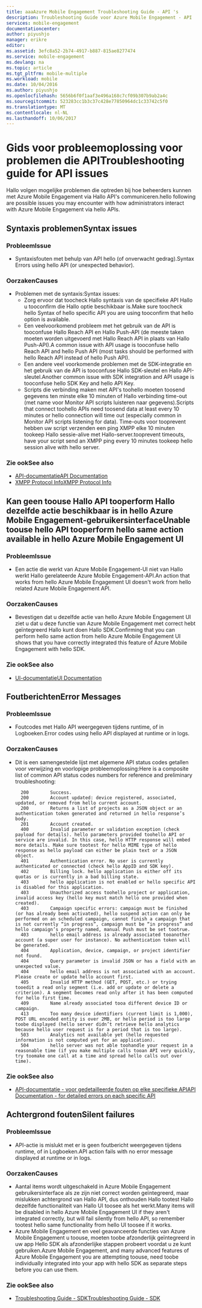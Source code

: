 ```yaml
---
title: aaaAzure Mobile Engagement Troubleshooting Guide - API 's
description: Troubleshooting Guide voor Azure Mobile Engagement - API 's
services: mobile-engagement
documentationcenter: 
author: piyushjo
manager: erikre
editor: 
ms.assetid: 3efc8a52-2b74-4917-b887-815ae8277474
ms.service: mobile-engagement
ms.devlang: na
ms.topic: article
ms.tgt_pltfrm: mobile-multiple
ms.workload: mobile
ms.date: 10/04/2016
ms.author: piyushjo
ms.openlocfilehash: 5656b6f0f1aaf3e496a168c7cf09b307b9ab2a4c
ms.sourcegitcommit: 523283cc1b3c37c428e77850964dc1c33742c5f0
ms.translationtype: MT
ms.contentlocale: nl-NL
ms.lasthandoff: 10/06/2017
---
```

# <a name="troubleshooting-guide-for-api-issues"></a><span data-ttu-id="193ee-103">Gids voor probleemoplossing voor problemen die API</span><span class="sxs-lookup"><span data-stu-id="193ee-103">Troubleshooting guide for API issues</span></span>
<span data-ttu-id="193ee-104">Hallo volgen mogelijke problemen die optreden bij hoe beheerders kunnen met Azure Mobile Engagement via Hallo API's communiceren.</span><span class="sxs-lookup"><span data-stu-id="193ee-104">hello following are possible issues you may encounter with how administrators interact with Azure Mobile Engagement via hello APIs.</span></span>

## <a name="syntax-issues"></a><span data-ttu-id="193ee-105">Syntaxis problemen</span><span class="sxs-lookup"><span data-stu-id="193ee-105">Syntax issues</span></span>
### <a name="issue"></a><span data-ttu-id="193ee-106">Probleem</span><span class="sxs-lookup"><span data-stu-id="193ee-106">Issue</span></span>
* <span data-ttu-id="193ee-107">Syntaxisfouten met behulp van API hello (of onverwacht gedrag).</span><span class="sxs-lookup"><span data-stu-id="193ee-107">Syntax Errors using hello API (or unexpected behavior).</span></span>

### <a name="causes"></a><span data-ttu-id="193ee-108">Oorzaken</span><span class="sxs-lookup"><span data-stu-id="193ee-108">Causes</span></span>
* <span data-ttu-id="193ee-109">Problemen met de syntaxis:</span><span class="sxs-lookup"><span data-stu-id="193ee-109">Syntax issues:</span></span>
  * <span data-ttu-id="193ee-110">Zorg ervoor dat toocheck Hallo syntaxis van de specifieke API Hallo u tooconfirm die Hallo optie beschikbaar is.</span><span class="sxs-lookup"><span data-stu-id="193ee-110">Make sure toocheck hello Syntax of hello specific API you are using tooconfirm that hello option is available.</span></span>
  * <span data-ttu-id="193ee-111">Een veelvoorkomend probleem met het gebruik van de API is tooconfuse Hallo Reach API en Hallo Push-API (de meeste taken moeten worden uitgevoerd met Hallo Reach API in plaats van Hallo Push-API).</span><span class="sxs-lookup"><span data-stu-id="193ee-111">A common issue with API usage is tooconfuse hello Reach API and hello Push API (most tasks should be performed with hello Reach API instead of hello Push API).</span></span> 
  * <span data-ttu-id="193ee-112">Een andere veel voorkomende problemen met de SDK-integratie en het gebruik van de API is tooconfuse Hallo SDK-sleutel en Hallo API-sleutel.</span><span class="sxs-lookup"><span data-stu-id="193ee-112">Another common issue with SDK integration and API usage is tooconfuse hello SDK Key and hello API Key.</span></span>
  * <span data-ttu-id="193ee-113">Scripts die verbinding maken met API's toohello moeten toosend gegevens ten minste elke 10 minuten of Hallo verbinding time-out (met name voor Monitor API scripts luisteren naar gegevens).</span><span class="sxs-lookup"><span data-stu-id="193ee-113">Scripts that connect toohello APIs need toosend data at least every 10 minutes or hello connection will time out (especially common in Monitor API scripts listening for data).</span></span> <span data-ttu-id="193ee-114">Time-outs voor tooprevent hebben uw script verzenden een ping XMPP elke 10 minuten tookeep Hallo sessie-alive met Hallo-server.</span><span class="sxs-lookup"><span data-stu-id="193ee-114">tooprevent timeouts, have your script send an XMPP ping every 10 minutes tookeep hello session alive with hello server.</span></span>

### <a name="see-also"></a><span data-ttu-id="193ee-115">Zie ook</span><span class="sxs-lookup"><span data-stu-id="193ee-115">See also</span></span>
* <span data-ttu-id="193ee-116">[API-documentatie][Link 4]</span><span class="sxs-lookup"><span data-stu-id="193ee-116">[API Documentation][Link 4]</span></span>
* [<span data-ttu-id="193ee-117">XMPP Protocol Info</span><span class="sxs-lookup"><span data-stu-id="193ee-117">XMPP Protocol Info</span></span>](http://xmpp.org/extensions/xep-0199.html)

## <a name="unable-toouse-hello-api-tooperform-hello-same-action-available-in-hello-azure-mobile-engagement-ui"></a><span data-ttu-id="193ee-118">Kan geen toouse Hallo API tooperform Hallo dezelfde actie beschikbaar is in hello Azure Mobile Engagement-gebruikersinterface</span><span class="sxs-lookup"><span data-stu-id="193ee-118">Unable toouse hello API tooperform hello same action available in hello Azure Mobile Engagement UI</span></span>
### <a name="issue"></a><span data-ttu-id="193ee-119">Probleem</span><span class="sxs-lookup"><span data-stu-id="193ee-119">Issue</span></span>
* <span data-ttu-id="193ee-120">Een actie die werkt van Azure Mobile Engagement-UI niet van Hallo werkt Hallo gerelateerde Azure Mobile Engagement-API.</span><span class="sxs-lookup"><span data-stu-id="193ee-120">An action that works from hello Azure Mobile Engagement UI doesn't work from hello related Azure Mobile Engagement API.</span></span>

### <a name="causes"></a><span data-ttu-id="193ee-121">Oorzaken</span><span class="sxs-lookup"><span data-stu-id="193ee-121">Causes</span></span>
* <span data-ttu-id="193ee-122">Bevestigen dat u dezelfde actie van hello Azure Mobile Engagement UI ziet u dat u deze functie van Azure Mobile Engagement met correct hebt geïntegreerd Hallo kunt doen Hallo SDK.</span><span class="sxs-lookup"><span data-stu-id="193ee-122">Confirming that you can perform hello same action from hello Azure Mobile Engagement UI shows that you have correctly integrated this feature of Azure Mobile Engagement with hello SDK.</span></span>

### <a name="see-also"></a><span data-ttu-id="193ee-123">Zie ook</span><span class="sxs-lookup"><span data-stu-id="193ee-123">See also</span></span>
* <span data-ttu-id="193ee-124">[UI-documentatie][Link 1]</span><span class="sxs-lookup"><span data-stu-id="193ee-124">[UI Documentation][Link 1]</span></span>

## <a name="error-messages"></a><span data-ttu-id="193ee-125">Foutberichten</span><span class="sxs-lookup"><span data-stu-id="193ee-125">Error Messages</span></span>
### <a name="issue"></a><span data-ttu-id="193ee-126">Probleem</span><span class="sxs-lookup"><span data-stu-id="193ee-126">Issue</span></span>
* <span data-ttu-id="193ee-127">Foutcodes met Hallo API weergegeven tijdens runtime, of in Logboeken.</span><span class="sxs-lookup"><span data-stu-id="193ee-127">Error codes using hello API displayed at runtime or in logs.</span></span>

### <a name="causes"></a><span data-ttu-id="193ee-128">Oorzaken</span><span class="sxs-lookup"><span data-stu-id="193ee-128">Causes</span></span>
* <span data-ttu-id="193ee-129">Dit is een samengestelde lijst met algemene API status codes getallen voor verwijzing en voorlopige probleemoplossing:</span><span class="sxs-lookup"><span data-stu-id="193ee-129">Here is a composite list of common API status codes numbers for reference and preliminary troubleshooting:</span></span>
  
        200        Success.
        200        Account updated: device registered, associated, updated, or removed from hello current account.
        200        Returns a list of projects as a JSON object or an authentication token generated and returned in hello response’s body.
        201        Account created.
        400        Invalid parameter or validation exception (check payload for details). hello parameters provided toohello API or service are invalid. In this case, hello HTTP response will embed more details. Make sure tootest for hello MIME type of hello response as hello payload can either be plain text or a JSON object.
        401        Authentication error. No user is currently authenticated or connected (check hello AppID and SDK key).
        402        Billing lock. hello application is either off its quotas or is currently in a bad billing state.
        403        hello application is not enabled or hello specific API is disabled for this application.
        403        Unauthorized access toohello project or application, invalid access key (hello key must match hello one provided when created).
        403        Campaign specific errors: campaign must be finished (or has already been activated), hello suspend action can only be performed on an scheduled campaign, cannot finish a campaign that is not currently “in progress”, campaign must be “in progress” and hello campaign’s property named, manual Push must be set tootrue.
        403        hello email address is already associated tooanother account (a super user for instance). No authentication token will be generated.
        404        Application, device, campaign, or project identifier not found.
        404        Query parameter is invalid JSON or has a field with an unexpected value.
        404        hello email address is not associated with an account. Please create or update hello account first.
        405        Invalid HTTP method (GET, POST, etc.) or trying tooedit a read only segment (i.e. add or update or delete a criterion). A segment becomes read only after it has been computed for hello first time.
        409        Name already associated tooa different device ID or campaign.
        413        Too many device identifiers (current limit is 1,000), POST URL encoded entity is over 2MB, or hello period is too large toobe displayed (hello server didn’t retrieve hello analytics because hello user request is for a period that is too large).
        503        Analytics not available yet (hello requested information is not computed yet for an application).
        504        hello server was not able toohandle your request in a reasonable time (if you make multiple calls tooan API very quickly, try toomake one call at a time and spread hello calls out over time).

### <a name="see-also"></a><span data-ttu-id="193ee-130">Zie ook</span><span class="sxs-lookup"><span data-stu-id="193ee-130">See also</span></span>
* <span data-ttu-id="193ee-131">[API-documentatie - voor gedetailleerde fouten op elke specifieke API][Link 4]</span><span class="sxs-lookup"><span data-stu-id="193ee-131">[API Documentation - for detailed errors on each specific API][Link 4]</span></span>

## <a name="silent-failures"></a><span data-ttu-id="193ee-132">Achtergrond fouten</span><span class="sxs-lookup"><span data-stu-id="193ee-132">Silent failures</span></span>
### <a name="issue"></a><span data-ttu-id="193ee-133">Probleem</span><span class="sxs-lookup"><span data-stu-id="193ee-133">Issue</span></span>
* <span data-ttu-id="193ee-134">API-actie is mislukt met er is geen foutbericht weergegeven tijdens runtime, of in Logboeken.</span><span class="sxs-lookup"><span data-stu-id="193ee-134">API action fails with no error message displayed at runtime or in logs.</span></span>

### <a name="causes"></a><span data-ttu-id="193ee-135">Oorzaken</span><span class="sxs-lookup"><span data-stu-id="193ee-135">Causes</span></span>
* <span data-ttu-id="193ee-136">Aantal items wordt uitgeschakeld in Azure Mobile Engagement gebruikersinterface als ze zijn niet correct worden geïntegreerd, maar mislukken achtergrond van Hallo API, dus onthouden Hallo tootest Hallo dezelfde functionaliteit van Hallo UI toosee als het werkt.</span><span class="sxs-lookup"><span data-stu-id="193ee-136">Many items will be disabled in hello Azure Mobile Engagement UI if they aren't integrated correctly, but will fail silently from hello API, so remember tootest hello same functionality from hello UI toosee if it works.</span></span>
* <span data-ttu-id="193ee-137">Azure Mobile Engagement en veel geavanceerde functies van Azure Mobile Engagement u toouse, moeten toobe afzonderlijk geïntegreerd in uw app Hello SDK als afzonderlijke stappen probeert voordat u ze kunt gebruiken.</span><span class="sxs-lookup"><span data-stu-id="193ee-137">Azure Mobile Engagement, and many advanced features of Azure Mobile Engagement you are attempting toouse, need toobe individually integrated into your app with hello SDK as separate steps before you can use them.</span></span>

### <a name="see-also"></a><span data-ttu-id="193ee-138">Zie ook</span><span class="sxs-lookup"><span data-stu-id="193ee-138">See also</span></span>
* <span data-ttu-id="193ee-139">[Troubleshooting Guide - SDK][Link 25]</span><span class="sxs-lookup"><span data-stu-id="193ee-139">[Troubleshooting Guide - SDK][Link 25]</span></span>

<!--Link references-->
[Link 1]: mobile-engagement-user-interface-home.md
[Link 2]: mobile-engagement-troubleshooting-guide.md
[Link 3]: mobile-engagement-how-tos.md
[Link 4]: http://go.microsoft.com/fwlink/?LinkID=525553
[Link 5]: http://go.microsoft.com/fwlink/?LinkID=525554
[Link 6]: http://go.microsoft.com/fwlink/?LinkId=525555
[Link 7]: https://account.windowsazure.com/PreviewFeatures
[Link 8]: https://social.msdn.microsoft.com/Forums/azure/en-US/home?forum=azuremobileengagement
[Link 9]: http://azure.microsoft.com/en-us/services/mobile-engagement/
[Link 10]: http://azure.microsoft.com/en-us/documentation/services/mobile-engagement/
[Link 11]: http://azure.microsoft.com/en-us/pricing/details/mobile-engagement/
[Link 12]: mobile-engagement-user-interface-navigation.md
[Link 13]: mobile-engagement-user-interface-home.md
[Link 14]: mobile-engagement-user-interface-my-account.md
[Link 15]: mobile-engagement-user-interface-analytics.md
[Link 16]: mobile-engagement-user-interface-monitor.md
[Link 17]: mobile-engagement-user-interface-reach.md
[Link 18]: mobile-engagement-user-interface-segments.md
[Link 19]: mobile-engagement-user-interface-dashboard.md
[Link 20]: mobile-engagement-user-interface-settings.md
[Link 21]: mobile-engagement-troubleshooting-guide-analytics.md
[Link 22]: mobile-engagement-troubleshooting-guide-apis.md
[Link 23]: mobile-engagement-troubleshooting-guide-push-reach.md
[Link 24]: mobile-engagement-troubleshooting-guide-service.md
[Link 25]: mobile-engagement-troubleshooting-guide-sdk.md
[Link 26]: mobile-engagement-troubleshooting-guide-sr-info.md
[Link 27]: mobile-engagement-user-interface-reach-campaign.md
[Link 28]: mobile-engagement-user-interface-reach-criterion.md
[Link 29]: mobile-engagement-user-interface-reach-content.md

